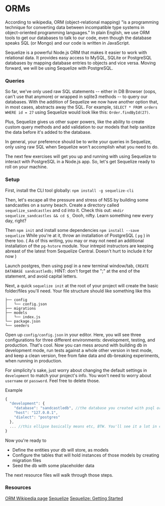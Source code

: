 # ORMs

According to wikipedia, ORM (object-relational mapping) "is a programming technique for converting data between incompatible type systems in object-oriented programming languages." In plain English, we use ORM tools to get our databases to talk to our code, even though the database speaks SQL (or Mongo) and our code is written in JavaScript.

Sequelize is a powerful Node.js ORM that makes it easier to work with relational data. It provides easy access to MySQL, SQLite or PostgreSQL databases by mapping database entries to objects and vice versa. Moving forward, we will be using Sequelize with PostgreSQL.

### Queries

So far, we've only used raw SQL statements -- either in DB Browser (oops, can't use that anymore) or wrapped in sqlite3 methods -- to query our databases. With the addition of Sequelize we now have another option that, in most cases, abstracts away the SQL. For example, `SELECT * FROM orders WHERE id = 27` using Sequelize would look like this: `Order.findById(27)`.

Plus, Sequelize gives us other super powers, like the ability to create custom query methods and add validation to our models that help sanitize the data before it's added to the database.

In general, your preference should be to write your queries in Sequelize, only using raw SQL when Sequelize won't accomplish what you need to do.

The next few exercises will get you up and running with using Sequelize to interact with PostgreSQL in a Node.js app. So, let's get Sequelize ready to roll on your machine.

### Setup
First, install the CLI tool globally: `npm install -g sequelize-cli`

Then, let's escape all the pressure and stress of NSS by building some sandcastles on a sunny beach. Create a directory called `sequelize_sandcastles` and cd into it. Check this out: `mkdir sequelize_sandcastles && cd $_`
Oooh, nifty. Learn something new every day, right?

Then `npm init` and install some dependencies
`npm install --save sequelize`
While you're at it, throw an installation of PostgreSQL ( `pg` ) in there too. ( As of this writing, you may or may not need an additional installation of the `pg-hstore` module. Your intrepid instructors are keeping abreast of the latest from Sequelize Central. Doesn't hurt to include it for now )

Launch postgres, then using psql in a new terminal window/tab, `CREATE DATABASE sandcastledb;`
HINT: don't forget the ";" at the end of the statement, and avoid capital letters.

Next, a quick `sequelize init` at the root of your project will create the basic folder/files you'll need. Your file structure should like something like this

```
├── config
│   └── config.json
├── migrations
├── models
│   └── index.js
└── package.json
└── seeders
```

Open up `config/config.json` in your editor. Here, you will see three configurations for three different environments: development, testing, and production. That's cool. Now you can mess around with building db in development mode, run tests against a whole other version in test mode, and keep a clean version, free from fake data and db-breaking experiments, when running in production.

For simplicity's sake, just worry about changing the default settings in `development` to match your project's info. You won't need to worry about `username` or `password`. Feel free to delete those.

Example
```js
{
  "development": {
    "database": "sandcastledb", //the database you created with psql or in the PostgreSQL GUI
    "host": "127.0.0.1",
    "dialect": "postgres"
  },
  ... //this ellipse basically means etc, BTW. You'll see it a lot in code examples. Remember, we're lazy, and proud of it
}
```
Now you're ready to
+ Define the entities your db will store, as models
+ Configure the tables that will hold instances of those models by creating migration files
+ Seed the db with some placeholder data

The next resource files will walk through those steps.

### Resources
[ORM Wikipedia page](https://en.wikipedia.org/wiki/Object-relational_mapping)
[Sequelize](http://sequelize.readthedocs.io/en/1.7.0/)
[Sequelize: Getting Started](http://docs.sequelizejs.com/manual/installation/getting-started.html)
